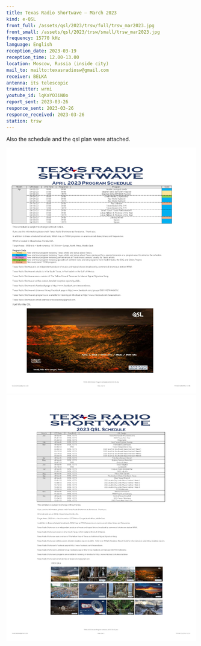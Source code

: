 ```yaml
---
title: Texas Radio Shortwave — March 2023
kind: e-QSL
front_full: /assets/qsl/2023/trsw/full/trsw_mar2023.jpg
front_small: /assets/qsl/2023/trsw/small/trsw_mar2023.jpg
frequency: 15770 kHz
language: English
reception_date: 2023-03-19
reception_time: 12.00-13.00
location: Moscow, Russia (inside city)
mail_to: mailto:texasradiosw@gmail.com
receiver: BELKA
antenna: its telescopic
transmitter: wrmi
youtube_id: lqKaYO3iN0o
report_sent: 2023-03-26
responce_sent: 2023-03-26
responce_received: 2023-03-26
station: trsw
---
```


Also the schedule and the qsl plan were attached.

<a href="/assets/qsl/2023/trsw/full/trsw_april.jpg">
<img src="/assets/qsl/2023/trsw/small/trsw_april.jpg"/>
</a>

<a href="/assets/qsl/2023/trsw/full/trsw_schedule2023.jpg">
<img src="/assets/qsl/2023/trsw/small/trsw_schedule2023.jpg"/>
</a>
